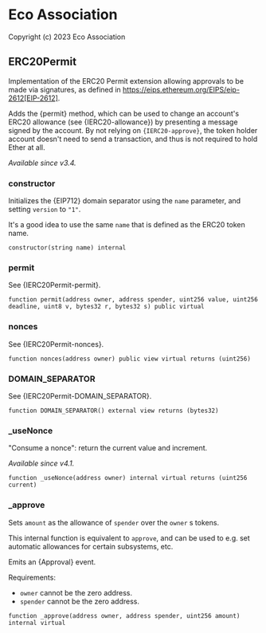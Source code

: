 # Eco Association

Copyright (c) 2023 Eco Association

## ERC20Permit

Implementation of the ERC20 Permit extension allowing approvals to be made via signatures, as defined in
https://eips.ethereum.org/EIPS/eip-2612[EIP-2612].

Adds the {permit} method, which can be used to change an account's ERC20 allowance (see {IERC20-allowance}) by
presenting a message signed by the account. By not relying on `{IERC20-approve}`, the token holder account doesn't
need to send a transaction, and thus is not required to hold Ether at all.

_Available since v3.4._

### constructor

Initializes the {EIP712} domain separator using the `name` parameter, and setting `version` to `"1"`.

It's a good idea to use the same `name` that is defined as the ERC20 token name.

```solidity
constructor(string name) internal
```

### permit

See {IERC20Permit-permit}.

```solidity
function permit(address owner, address spender, uint256 value, uint256 deadline, uint8 v, bytes32 r, bytes32 s) public virtual
```

### nonces

See {IERC20Permit-nonces}.

```solidity
function nonces(address owner) public view virtual returns (uint256)
```

### DOMAIN_SEPARATOR

See {IERC20Permit-DOMAIN_SEPARATOR}.

```solidity
function DOMAIN_SEPARATOR() external view returns (bytes32)
```

### _useNonce

"Consume a nonce": return the current value and increment.

_Available since v4.1._

```solidity
function _useNonce(address owner) internal virtual returns (uint256 current)
```

### _approve

Sets `amount` as the allowance of `spender` over the `owner` s tokens.

This internal function is equivalent to `approve`, and can be used to
e.g. set automatic allowances for certain subsystems, etc.

Emits an {Approval} event.

Requirements:

- `owner` cannot be the zero address.
- `spender` cannot be the zero address.

```solidity
function _approve(address owner, address spender, uint256 amount) internal virtual
```

